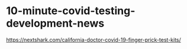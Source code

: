# 10-minute-covid-testing-development-news
https://nextshark.com/california-doctor-covid-19-finger-prick-test-kits/
